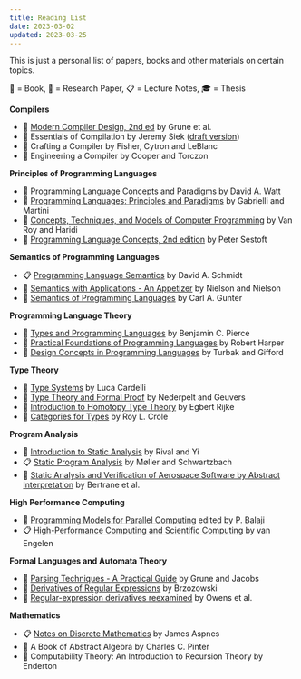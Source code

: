 ```yaml
---
title: Reading List
date: 2023-03-02
updated: 2023-03-25
---
```


This is just a personal list of papers, books and other materials on certain
topics.

:book: = Book, :page_with_curl: = Research Paper, :clipboard: = Lecture Notes, :mortar_board: = Thesis

**Compilers**

- :book: [Modern Compiler Design, 2nd ed](https://dickgrune.com/Books/MCD_2nd_Edition/) by Grune et al.
- :book: Essentials of Compilation by Jeremy Siek ([draft version](https://www.dropbox.com/s/mfxtojk4yif3toj/python-book.pdf?dl=1))
- :book: Crafting a Compiler by Fisher, Cytron and LeBlanc
- :book: Engineering a Compiler by Cooper and Torczon

**Principles of Programming Languages**

- :book: Programming Language Concepts and Paradigms by David A. Watt
- :book: [Programming Languages: Principles and Paradigms](https://link.springer.com/book/10.1007/978-1-84882-914-5) by Gabrielli and Martini
- :book: [Concepts, Techniques, and Models of Computer Programming](https://www.info.ucl.ac.be/~pvr/book.html) by Van Roy and Haridi
- :book: [Programming Language Concepts, 2nd edition](https://www.itu.dk/people/sestoft/plc/) by Peter Sestoft

**Semantics of Programming Languages**

- :clipboard: [Programming Language Semantics](https://people.cs.ksu.edu/~schmidt/705a/Lectures/chapter.pdf) by David A. Schmidt
- :book: [Semantics with Applications - An Appetizer](https://link.springer.com/book/10.1007/978-1-84628-692-6) by Nielson and Nielson
- :book: [Semantics of Programming Languages](https://mitpress.mit.edu/9780262570954/semantics-of-programming-languages/) by Carl A. Gunter

**Programming Language Theory**

- :book: [Types and Programming Languages](https://www.cis.upenn.edu/~bcpierce/tapl/) by Benjamin C. Pierce
- :book: [Practical Foundations of Programming Languages](https://www.cs.cmu.edu/~rwh/pfpl/) by Robert Harper
- :book: [Design Concepts in Programming Languages](https://mitpress.mit.edu/9780262201759/design-concepts-in-programming-languages/) by Turbak and Gifford

**Type Theory**

- :page_with_curl: [Type Systems](http://lucacardelli.name/Papers/TypeSystems.pdf) by Luca Cardelli
- :book: [Type Theory and Formal Proof](https://www.win.tue.nl/~wsinrpn/book_type_theory.htm) by Nederpelt and Geuvers
- :book: [Introduction to Homotopy Type Theory](https://arxiv.org/abs/2212.11082) by Egbert Rijke
- :book: [Categories for Types](https://www.cambridge.org/core/books/categories-for-types/258841251C62FED1DACD20884E59E61C) by Roy L. Crole

**Program Analysis**

- :book: [Introduction to Static Analysis](https://mitpress.mit.edu/9780262043410/introduction-to-static-analysis/) by Rival and Yi
- :clipboard: [Static Program Analysis](https://cs.au.dk/~amoeller/spa/) by Møller and Schwartzbach
- :page_with_curl: [Static Analysis and Verification of Aerospace Software by Abstract Interpretation](https://www.di.ens.fr/~rival/papers/fnt15.pdf) by Bertrane et al.

**High Performance Computing**

- :book: [Programming Models for Parallel Computing](https://mitpress.mit.edu/9780262528818/programming-models-for-parallel-computing/) edited by P. Balaji
- :clipboard: [High-Performance Computing and Scientific Computing](https://www.cs.fsu.edu/~engelen/courses/HPC/) by van Engelen

**Formal Languages and Automata Theory**

- :book: [Parsing Techniques - A Practical Guide](https://dickgrune.com/Books/PTAPG_2nd_Edition/) by Grune and Jacobs
- :page_with_curl: [Derivatives of Regular Expressions](https://dl.acm.org/doi/pdf/10.1145/321239.321249) by Brzozowski
- :page_with_curl: [Regular-expression derivatives reexamined](https://www.ccs.neu.edu/home/turon/re-deriv.pdf) by Owens et al.

**Mathematics**

- :clipboard: [Notes on Discrete Mathematics](https://www.cs.yale.edu/homes/aspnes/classes/202/notes.pdf) by James Aspnes
- :book: A Book of Abstract Algebra by Charles C. Pinter
- :book: Computability Theory: An Introduction to Recursion Theory by Enderton
